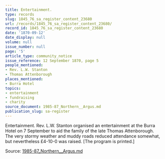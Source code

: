 ```yaml
---
title: Entertainment.
type: records
slug: 1845_76_sa_register_content_23680
url: /records/1845_76_sa_register_content_23680/
record_id: 1845_76_sa_register_content_23680
date: '1870-09-12'
date_display: null
volume: null
issue_number: null
page: '5'
article_type: community_notice
issue_reference: 12 September 1870, page 5
people_mentioned:
- Rev. L.W. Stanton
- Thomas Attenborough
places_mentioned:
- Burra Hotel
topics:
- entertainment
- fundraising
- charity
source_document: 1985-87_Northern__Argus.md
publication_slug: sa-register
---
```


Entertainment.  Rev. L.W. Stanton organised an entertainment at the Burra Hotel on 7 September to aid the family of the late Thomas Attenborough.  The very stormy weather and muddy roads reduced attendance somewhat, but nevertheless £4-10-0 was raised.  [The program is printed.]

Source: [1985-87_Northern__Argus.md](/downloads/markdown/1985-87_Northern__Argus.md)
